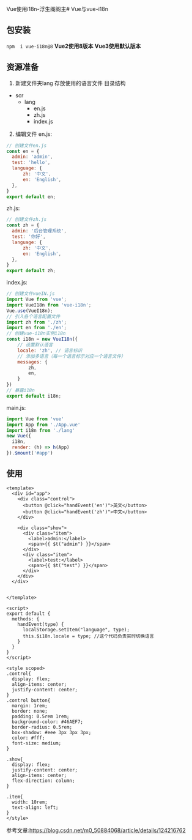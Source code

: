Vue使用i18n-浮生阁阁主# Vue与vue-i18n

## 包安装
`npm  i vue-i18n@8`
**Vue2使用8版本**
**Vue3使用默认版本**

## 资源准备
1. 新建文件夹lang
存放使用的语言文件
目录结构
+ scr
	+ lang
		+ en.js
		+ zh.js
		+ index.js
2. 编辑文件
en.js:
```js
// 创建文件en.js
const en = {
  admin: 'admin',
  test: 'hello',
  language: {
      zh: '中文',
      en: 'English',
  },
}
export default en;
```
zh.js:
```js
// 创建文件zh.js
const zh = {
  admin: '后台管理系统',
  test: '你好',
  language: {
      zh: '中文',
      en: 'English',
  },
}
export default zh;
```
index.js:
```js
// 创建文件vueIN.js
import Vue from 'vue';
import VueI18n from 'vue-i18n';
Vue.use(VueI18n);
// 引入各个语言配置文件
import zh from './zh';
import en from './en';
// 创建vue-i18n实例i18n
const i18n = new VueI18n({
    // 设置默认语言
    locale: 'zh', // 语言标识
    // 添加多语言（每一个语言标示对应一个语言文件）
    messages: {
        zh,
        en,
    }
})
// 暴露i18n
export default i18n;
```
main.js:
```js
import Vue from 'vue'
import App from './App.vue'
import i18n from './lang'
new Vue({
  i18n,
  render: (h) => h(App)
}).$mount('#app')
```
## 使用
```vue
<template>
  <div id="app">
    <div class="control">
      <button @click="handEvent('en')">英文</button>
      <button @click="handEvent('zh')">中文</button>
    </div>

    <div class="show">
      <div class="item">
        <label>admin:</label>
        <span>{{ $t("admin") }}</span>
      </div>
      <div class="item">
        <label>test:</label>
        <span>{{ $t("test") }}</span>
      </div>
    </div>
  </div>


</template>

<script>
export default {
  methods: {
    handEvent(type) {
      localStorage.setItem("language", type);
      this.$i18n.locale = type; //这个代码负责实时切换语言
    }
  }
}
</script>

<style scoped>
.control{
  display: flex;
  align-items: center;
  justify-content: center;
}
.control button{
  margin: 1rem;
  border: none;
  padding: 0.5rem 1rem;
  background-color: #46AEF7;
  border-radius: 0.5rem;
  box-shadow: #eee 3px 3px 3px;
  color: #fff;
  font-size: medium;
}

.show{
  display: flex;
  justify-content: center;
  align-items: center;
  flex-direction: column;
}

.item{
  width: 10rem;
  text-align: left;
}
</style>
```
参考文章:https://blog.csdn.net/m0_50884068/article/details/124216762